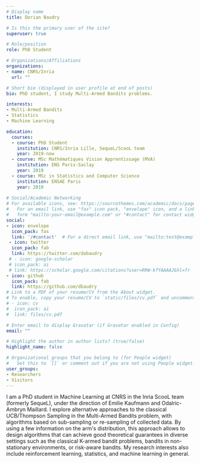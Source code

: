 ```yaml
---
# Display name
title: Dorian Baudry

# Is this the primary user of the site?
superuser: true

# Role/position
role: PhD Student

# Organizations/Affiliations
organizations:
- name: CNRS/Inria
  url: ""

# Short bio (displayed in user profile at end of posts)
bio: PhD student, I study Multi-Armed Bandits problems.

interests:
- Multi-Armed Bandits
- Statistics
- Machine Learning

education:
  courses:
  - course: PhD Student
    institution: CNRS/Inria Lille, SequeL/ScooL team
    year: 2019-now
  - course: MSc Mathématiques Vision Apprentissage (MVA)
    institution: ENS Paris-Saclay
    year: 2019
  - course: MSc in Statistics and Computer Science
    institution: ENSAE Paris
    year: 2019
  
# Social/Academic Networking
# For available icons, see: https://sourcethemes.com/academic/docs/page-builder/#icons
#   For an email link, use "fas" icon pack, "envelope" icon, and a link in the
#   form "mailto:your-email@example.com" or "#contact" for contact widget.
social:
- icon: envelope
  icon_pack: fas
  link: '/#contact'  # For a direct email link, use "mailto:test@example.org".
 - icon: twitter
  icon_pack: fab
  link: https://twitter.com/dobaudry
 # - icon: google-scholar
 # icon_pack: ai
 # link: https://scholar.google.com/citations?user=RRW-kfYAAAAJ&hl=fr
- icon: github
  icon_pack: fab
  link: https://github.com/dbaudry
# Link to a PDF of your resume/CV from the About widget.
# To enable, copy your resume/CV to `static/files/cv.pdf` and uncomment the lines below.
# - icon: cv
#  icon_pack: ai
#  link: files/cv.pdf

# Enter email to display Gravatar (if Gravatar enabled in Config)
email: ""

# Highlight the author in author lists? (true/false)
highlight_name: false

# Organizational groups that you belong to (for People widget)
#   Set this to `[]` or comment out if you are not using People widget.
user_groups:
- Researchers
- Visitors
---
```


I am a PhD student in Machine Learning at CNRS in the Inria ScooL team (formerly SequeL), under the direction of Emilie Kaufmann and Odalric-Ambryn Maillard. I explore alternative approaches to the classical UCB/Thompson Sampling in the Multi-Armed Bandits problem, with algorithms based on sub-sampling or re-sampling of collected data. By using a few information on the arm's distribution, this approach allows to design algorithms that can achieve good theoretical guarantees in diverse settings such as the classical K-armed bandit problems, bandits in non-stationary environments, or risk-aware bandits. 
My research interests also include reinforcement learning, statistics, and machine learning in general.
